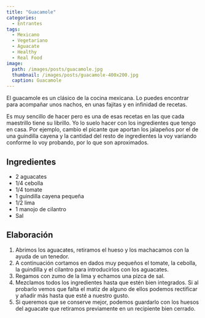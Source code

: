 ```yaml
---
title: "Guacamole"
categories:
  - Entrantes
tags:
  - Mexicano
  - Vegetariano
  - Aguacate
  - Healthy
  - Real Food
image:
  path: /images/posts/guacamole.jpg
  thumbnail: /images/posts/guacamole-400x200.jpg
  caption: Guacamole
---
```


El guacamole es un clásico de la cocina mexicana. Lo puedes encontrar para acompañar unos nachos, en unas fajitas y en infinidad de recetas.

Es muy sencillo de hacer pero es una de esas recetas en las que cada maestrillo tiene su librillo. Yo lo suelo hacer con los ingredientes que tengo en casa. Por ejemplo, cambio el picante que aportan los jalapeños por el de una guindilla cayena y la cantidad del resto de ingredientes la voy variando conforme lo voy probando, por lo que son aproximados.

## Ingredientes

* 2 aguacates
* 1/4 cebolla
* 1/4 tomate
* 1 guindilla cayena pequeña
* 1/2 lima
* 1 manojo de cilantro
* Sal

## Elaboración

1. Abrimos los aguacates, retiramos el hueso y los machacamos con la ayuda de un tenedor.
2. A continuación cortamos en dados muy pequeños el tomate, la cebolla, la guindilla y el cilantro para introducirlos con los aguacates.
3. Regamos con zumo de la lima y echamos una pizca de sal.
4. Mezclamos todos los ingredientes hasta que estén bien integrados. Si al probarlo vemos que falta el matiz de alguno de ellos podemos rectificar y añadir más hasta que esté a nuestro gusto.
5. Si queremos que se conserve mejor, podemos guardarlo con los huesos del aguacate que retiramos previamente en un recipiente bien cerrado.
